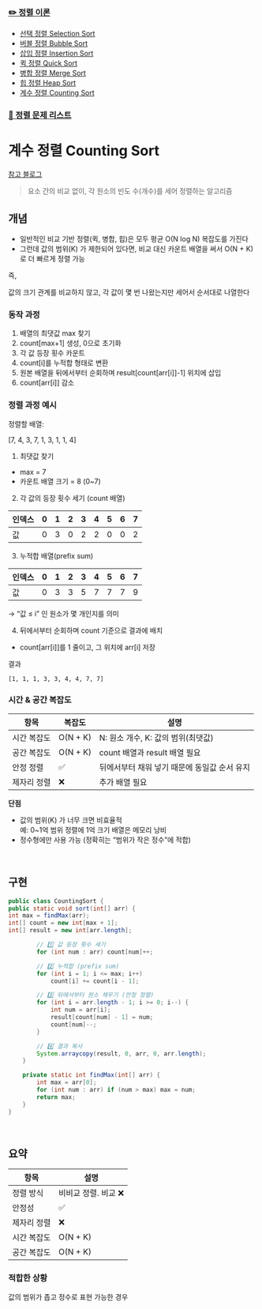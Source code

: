 ### [✏️ 정렬 이론](/topics/09_sorting/sorting.md)
- [선택 정렬 Selection Sort](/topics/09_sorting/selection_sort.md)
- [버블 정렬 Bubble Sort](/topics/09_sorting/bubble_sort.md)
- [삽입 정렬 Insertion Sort](/topics/09_sorting/insertion_sort.md)
- [퀵 정렬 Quick Sort](/topics/09_sorting/quick_sort.md)
- [병합 정렬 Merge Sort](/topics/09_sorting/merge_sort.md)
- [힙 정렬 Heap Sort](/topics/09_sorting/heap_sort.md)
- [계수 정렬 Counting Sort](/topics/09_sorting/counting_sort.md)
### [📁 정렬 문제 리스트](/topics/09_sorting/09_sorting.md)


# 계수 정렬 Counting Sort

[참고 블로그](https://st-lab.tistory.com/104)

> 요소 간의 비교 없이, 각 원소의 빈도 수(개수)를 세어 정렬하는 알고리즘

## 개념

- 일반적인 비교 기반 정렬(퀵, 병합, 힙)은 모두 평균 O(N log N) 복잡도를 가진다
- 그런데 값의 범위(K) 가 제한되어 있다면, 비교 대신 카운트 배열을 써서 O(N + K) 로 더 빠르게 정렬 가능

즉,

값의 크기 관계를 비교하지 않고, 각 값이 몇 번 나왔는지만 세어서 순서대로 나열한다


### 동작 과정

1. 배열의 최댓값 max 찾기
2. count[max+1] 생성, 0으로 초기화
3. 각 값 등장 횟수 카운트
4. count[i]를 누적합 형태로 변환
5. 원본 배열을 뒤에서부터 순회하며 result[count[arr[i]]-1] 위치에 삽입
6. count[arr[i]] 감소


### 정렬 과정 예시

정렬할 배열:

[7, 4, 3, 7, 1, 3, 1, 1, 4]

1. 최댓값 찾기
- max = 7
- 카운트 배열 크기 = 8 (0~7)


2. 각 값의 등장 횟수 세기 (count 배열)

| 인덱스 | 0	 | 1	| 2	| 3	| 4	| 5 | 6 |	7 |
|--|----|--|--|--|--|--|--|--|
| 값	| 0	 | 3	| 0	| 2	| 2	| 0	| 0	| 2 |


3. 누적합 배열(prefix sum)

| 인덱스 | 0	 | 1	| 2	 | 3	 | 4	 | 5  | 6  | 	7 |
|--|----|--|----|----|----|----|----|----|
| 값	| 0	 | 3	| 3	 | 5	 | 7	 | 7	 | 7	 | 9  |

→ “값 ≤ i” 인 원소가 몇 개인지를 의미


4. 뒤에서부터 순회하며 count 기준으로 결과에 배치
- count[arr[i]]를 1 줄이고, 그 위치에 arr[i] 저장

결과

    [1, 1, 1, 3, 3, 4, 4, 7, 7]


### 시간 & 공간 복잡도

| 항목 | 복잡도     | 설명                      |
|--|---------|-------------------------|
| 시간 복잡도 | O(N + K) | N: 원소 개수, K: 값의 범위(최댓값) |
| 공간 복잡도 | O(N + K) | count 배열과 result 배열 필요 |
| 안정 정렬 | ✅       | 뒤에서부터 채워 넣기 때문에 동일값 순서 유지 |
| 제자리 정렬 | ❌       | 추가 배열 필요 |

**단점**
- 값의 범위(K) 가 너무 크면 비효율적
<br> 예: 0~1억 범위 정렬에 1억 크기 배열은 메모리 낭비
- 정수형에만 사용 가능 (정확히는 “범위가 작은 정수”에 적합)

<br>

## 구현 

```java
public class CountingSort {
public static void sort(int[] arr) {
int max = findMax(arr);
int[] count = new int[max + 1];
int[] result = new int[arr.length];

        // 1️⃣ 값 등장 횟수 세기
        for (int num : arr) count[num]++;

        // 2️⃣ 누적합 (prefix sum)
        for (int i = 1; i <= max; i++)
            count[i] += count[i - 1];

        // 3️⃣ 뒤에서부터 원소 채우기 (안정 정렬)
        for (int i = arr.length - 1; i >= 0; i--) {
            int num = arr[i];
            result[count[num] - 1] = num;
            count[num]--;
        }

        // 4️⃣ 결과 복사
        System.arraycopy(result, 0, arr, 0, arr.length);
    }

    private static int findMax(int[] arr) {
        int max = arr[0];
        for (int num : arr) if (num > max) max = num;
        return max;
    }
}
```


<br>

## 요약
| 항목     | 설명                 |
|--------|--------------------|
| 정렬 방식  | 비비교 정렬. 비교 ❌       |
| 안정성    | ✅ |
| 제자리 정렬 | ❌       |
| 시간 복잡도 | O(N + K) |
| 공간 복잡도 | O(N + K) |


### 적합한 상황

값의 범위가 좁고 정수로 표현 가능한 경우
